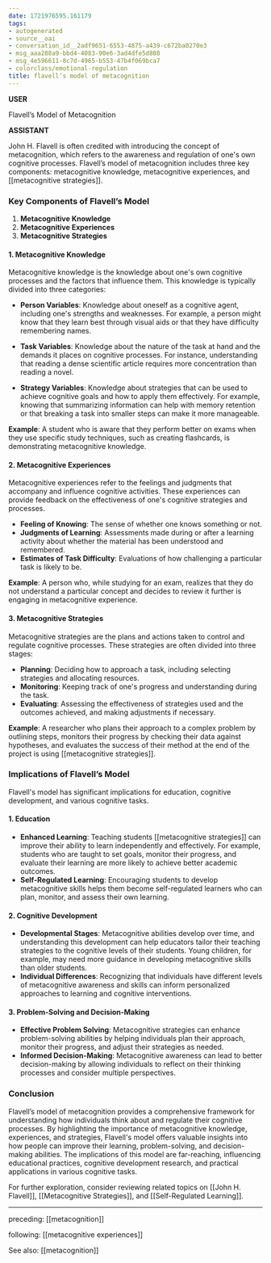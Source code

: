 ```yaml
---
date: 1721976595.161179
tags:
- autogenerated
- source__oai
- conversation_id__2adf9651-6553-4875-a439-c672ba0270e3
- msg_aaa288a9-bbd4-4083-90e6-3ad4dfe5d888
- msg_4e596611-8c7d-4965-b553-47b4f069bca7
- colorclass/emotional-regulation
title: flavell’s model of metacognition
---
```


**USER**

Flavell’s Model of Metacognition


**ASSISTANT**

John H. Flavell is often credited with introducing the concept of metacognition, which refers to the awareness and regulation of one's own cognitive processes. Flavell’s model of metacognition includes three key components: metacognitive knowledge, metacognitive experiences, and [[metacognitive strategies]].

### Key Components of Flavell’s Model

1. **Metacognitive Knowledge**
2. **Metacognitive Experiences**
3. **Metacognitive Strategies**

#### 1. Metacognitive Knowledge

Metacognitive knowledge is the knowledge about one's own cognitive processes and the factors that influence them. This knowledge is typically divided into three categories:

- **Person Variables**: Knowledge about oneself as a cognitive agent, including one's strengths and weaknesses. For example, a person might know that they learn best through visual aids or that they have difficulty remembering names.
  
- **Task Variables**: Knowledge about the nature of the task at hand and the demands it places on cognitive processes. For instance, understanding that reading a dense scientific article requires more concentration than reading a novel.
  
- **Strategy Variables**: Knowledge about strategies that can be used to achieve cognitive goals and how to apply them effectively. For example, knowing that summarizing information can help with memory retention or that breaking a task into smaller steps can make it more manageable.

**Example**: A student who is aware that they perform better on exams when they use specific study techniques, such as creating flashcards, is demonstrating metacognitive knowledge.

#### 2. Metacognitive Experiences

Metacognitive experiences refer to the feelings and judgments that accompany and influence cognitive activities. These experiences can provide feedback on the effectiveness of one's cognitive strategies and processes.

- **Feeling of Knowing**: The sense of whether one knows something or not.
- **Judgments of Learning**: Assessments made during or after a learning activity about whether the material has been understood and remembered.
- **Estimates of Task Difficulty**: Evaluations of how challenging a particular task is likely to be.

**Example**: A person who, while studying for an exam, realizes that they do not understand a particular concept and decides to review it further is engaging in metacognitive experience.

#### 3. Metacognitive Strategies

Metacognitive strategies are the plans and actions taken to control and regulate cognitive processes. These strategies are often divided into three stages:

- **Planning**: Deciding how to approach a task, including selecting strategies and allocating resources.
- **Monitoring**: Keeping track of one's progress and understanding during the task.
- **Evaluating**: Assessing the effectiveness of strategies used and the outcomes achieved, and making adjustments if necessary.

**Example**: A researcher who plans their approach to a complex problem by outlining steps, monitors their progress by checking their data against hypotheses, and evaluates the success of their method at the end of the project is using [[metacognitive strategies]].

### Implications of Flavell’s Model

Flavell's model has significant implications for education, cognitive development, and various cognitive tasks.

#### 1. Education

- **Enhanced Learning**: Teaching students [[metacognitive strategies]] can improve their ability to learn independently and effectively. For example, students who are taught to set goals, monitor their progress, and evaluate their learning are more likely to achieve better academic outcomes.
- **Self-Regulated Learning**: Encouraging students to develop metacognitive skills helps them become self-regulated learners who can plan, monitor, and assess their own learning.

#### 2. Cognitive Development

- **Developmental Stages**: Metacognitive abilities develop over time, and understanding this development can help educators tailor their teaching strategies to the cognitive levels of their students. Young children, for example, may need more guidance in developing metacognitive skills than older students.
- **Individual Differences**: Recognizing that individuals have different levels of metacognitive awareness and skills can inform personalized approaches to learning and cognitive interventions.

#### 3. Problem-Solving and Decision-Making

- **Effective Problem Solving**: Metacognitive strategies can enhance problem-solving abilities by helping individuals plan their approach, monitor their progress, and adjust their strategies as needed.
- **Informed Decision-Making**: Metacognitive awareness can lead to better decision-making by allowing individuals to reflect on their thinking processes and consider multiple perspectives.

### Conclusion

Flavell’s model of metacognition provides a comprehensive framework for understanding how individuals think about and regulate their cognitive processes. By highlighting the importance of metacognitive knowledge, experiences, and strategies, Flavell's model offers valuable insights into how people can improve their learning, problem-solving, and decision-making abilities. The implications of this model are far-reaching, influencing educational practices, cognitive development research, and practical applications in various cognitive tasks.

For further exploration, consider reviewing related topics on [[John H. Flavell]], [[Metacognitive Strategies]], and [[Self-Regulated Learning]].


---

preceding: [[metacognition]]  


following: [[metacognitive experiences]]

See also: [[metacognition]]